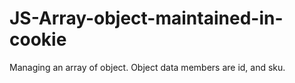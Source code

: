 JS-Array-object-maintained-in-cookie
====================================

Managing an array of object. Object data members are id, and sku. 
